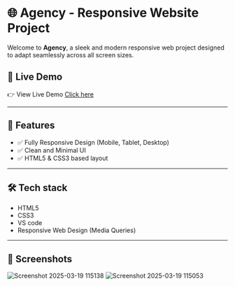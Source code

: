 # 🌐 Agency - Responsive Website Project

Welcome to **Agency**, a sleek and modern responsive web project designed to adapt seamlessly across all screen sizes.

## 📸 Live Demo

 <p>👉 View Live Demo <a href="https://notrealjack.github.io/Project-agency/" target="_blank">Click here</a></p>

---

## 🚀 Features

- ✅ Fully Responsive Design (Mobile, Tablet, Desktop)
- ✅ Clean and Minimal UI
- ✅ HTML5 & CSS3 based layout

---

## 🛠️ Tech stack

- HTML5
- CSS3
- VS code 
- Responsive Web Design (Media Queries)

---

## 📌 Screenshots
![Screenshot 2025-03-19 115138](https://github.com/user-attachments/assets/aa7189ba-db52-45e2-8be8-0ef167b1bdee)
![Screenshot 2025-03-19 115053](https://github.com/user-attachments/assets/4c36d4db-18c5-4e7d-9406-94ae139636ba)
